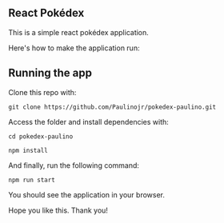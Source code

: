 ## React Pokédex

This is a simple react pokédex application.

Here's how to make the application run:

## Running the app

Clone this repo with:

``` git clone https://github.com/Paulinojr/pokedex-paulino.git ```

Access the folder and install dependencies with:

``` cd pokedex-paulino ```

``` npm install ```

And finally, run the following command:

``` npm run start ```

You should see the application in your browser.

Hope you like this. Thank you!

